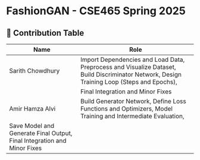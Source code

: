 # FashionGAN - CSE465 Spring 2025

## 👥 Contribution Table
| Name             |               Role |
|----------------- |--------------------|
| Sarith Chowdhury | Import Dependencies and Load Data, Preprocess and Visualize Dataset, Build Discriminator Network, Design Training Loop (Steps and Epochs),|
                   | Final Integration and Minor Fixes|
| Amir Hamza Alvi  | Build Generator Network, Define Loss Functions and Optimizers, Model Training and Intermediate Evaluation,| 
                     Save Model and Generate Final Output, Final Integration and Minor Fixes|					 |

